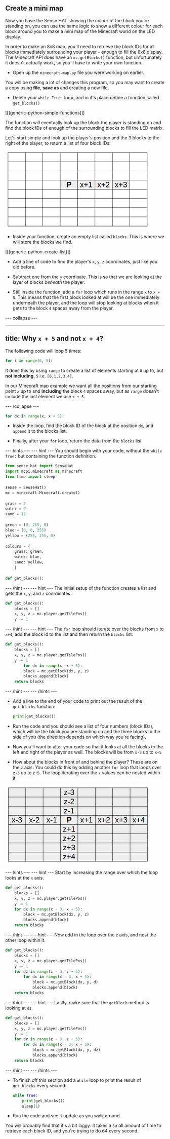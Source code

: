 ## Create a mini map

Now you have the Sense HAT showing the colour of the block you're standing on, you can use the same logic to show a different colour for each block around you to make a mini map of the Minecraft world on the LED display.

In order to make an 8x8 map, you'll need to retrieve the block IDs for all blocks immediately surrounding your player - enough to fill the 8x8 display. The Minecraft API does have an `mc.getBlocks()` function, but unfortunately it doesn't actually work, so you'll have to write your own function.

+ Open up the `minecraft-map.py` file you were working on earlier.

You will be making a lot of changes this program, so you may want to create a copy using **file**, **save as** and creating a new file.

+ Delete your `while True:` loop, and in it's place define a function called `get_blocks()`

[[[generic-python-simple-functions]]]

The function will eventually look up the block the player is standing on and find the block IDs of enough of the surrounding blocks to fill the LED matrix.

Let's start simple and look up the player's position and the 3 blocks to the right of the player, to return a list of four block IDs:

![First get_blocks loop](images/first-get-blocks-loop.png)

+ Inside your function, create an empty list called `blocks`. This is where we will store the blocks we find.

[[[generic-python-create-list]]]

+ Add a line of code to find the player's `x`, `y`, `z` coordinates, just like you did before.

+ Subtract one from the `y` coordinate. This is so that we are looking at the layer of blocks _beneath_ the player.

+ Still inside the function, add a `for` loop which runs in the range `x` to `x + 5`. This means that the first block looked at will be the one immediately underneath the player, and the loop will stop looking at blocks when it gets to the block `4` spaces away from the player.

--- collapse ---

---
title: Why `x + 5` and not `x + 4`?
---

The following code will loop 5 times: 

```python
for i in range(0, 5):
```

It does this by using `range` to create a list of elements starting at `0` up to, but **not including**, `5` i.e. `[0,1,2,3,4]`.

In our Minecraft map example we want all the positions from our starting point `x` up to and **including** the block `4` spaces away, but as `range` doesn't include the last element we use `x + 5`.

--- /collapse ---

```python
for dx in range(x, x + 5):
```

+ Inside the loop, find the block ID of the block at the position `dx`, and `append` it to the blocks list.

+ Finally, after your `for` loop, return the data from the `blocks` list

--- hints --- --- hint ---
You should begin with your code, without the `while True:` but containing the function definition.
```python
from sense_hat import SenseHat
import mcpi.minecraft as minecraft
from time import sleep

sense = SenseHat()
mc = minecraft.Minecraft.create()

grass = 2
water = 9
sand = 12

green = (0, 255, 0)
blue = (0, 0, 255)
yellow = (255, 255, 0)

colours = {
    grass: green,
    water: blue,
    sand: yellow,
    }

def get_blocks():
```
--- /hint --- --- hint ---
The initial setup of the function creates a list and gets the `x`, `y`, and `z` coordinates.
```python
def get_blocks():
    blocks = []
    x, y, z = mc.player.getTilePos()
    y -= 1
```
--- /hint --- --- hint ---
The `for` loop should iterate over the blocks from `x` to `x+4`, add the block id to the list and then return the `blocks` list.
```python
def get_blocks():
    blocks = []
    x, y, z = mc.player.getTilePos()
    y -= 1
	    for dx in range(x, x + 5):
        block = mc.getBlock(dx, y, z)
        blocks.append(block)
    return blocks
```
--- /hint --- --- /hints ---

- Add a line to the end of your code to print out the result of the `get_blocks` function:

    ```python
    print(get_blocks())
    ```

- Run the code and you should see a list of four numbers (block IDs), which will be the block you are standing on and the three blocks to the side of you (the direction depends on which way you're facing).

- Now you'll want to alter your code so that it looks at all the blocks to the left and right of the player as well. The blocks will be from `x-3` up to `x+5`

- How about the blocks in front of and behind the player? These are on the `z` axis. You could do this by adding another `for` loop that loops over `z-3` up to `z+5`. The loop iterating over the `x` values can be nested within it.

![Third get_blocks loop](images/third-get-blocks-loop.png)

--- hints --- --- hint ---
Start by increasing the range over which the loop looks at the `x` axis.
```python
def get_blocks():
    blocks = []
    x, y, z = mc.player.getTilePos()
    y -= 1
    for dx in range(x - 3, x + 5):
        block = mc.getBlock(dx, y, z)
        blocks.append(block)
    return blocks
```
--- /hint --- --- hint ---
Now add in the loop over the `z` axis, and nest the other loop within it.
```python
def get_blocks():
    blocks = []
    x, y, z = mc.player.getTilePos()
    y -= 1
    for dz in range(z - 3, z + 5):
        for dx in range(x - 3, x + 5):
            block = mc.getBlock(dx, y, d)
            blocks.append(block)
    return blocks
```
--- /hint --- --- hint ---
Lastly, make sure that the `getBlock` method is looking at `dz`.
```python
def get_blocks():
    blocks = []
    x, y, z = mc.player.getTilePos()
    y -= 1
    for dz in range(z - 3, z + 5):
        for dx in range(x - 3, x + 5):
            block = mc.getBlock(dx, y, dz)
            blocks.append(block)
    return blocks
```
--- /hint --- --- /hints ---

- To finish off this section add a `while` loop to print the result of `get_blocks` every second:

    ```python
    while True:
        print(get_blocks())
        sleep(1)
    ```

- Run the code and see it update as you walk around.

You will probably find that it's a bit laggy: it takes a small amount of time to retrieve each block ID, and you're trying to do 64 every second.
